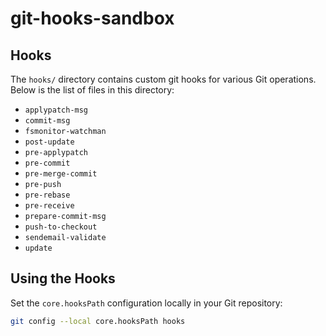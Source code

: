 # git-hooks-sandbox

## Hooks

The `hooks/` directory contains custom git hooks for various Git operations. Below is the list of files in this directory:

- `applypatch-msg`
- `commit-msg`
- `fsmonitor-watchman`
- `post-update`
- `pre-applypatch`
- `pre-commit`
- `pre-merge-commit`
- `pre-push`
- `pre-rebase`
- `pre-receive`
- `prepare-commit-msg`
- `push-to-checkout`
- `sendemail-validate`
- `update`

## Using the Hooks

Set the `core.hooksPath` configuration locally in your Git repository:

```bash
git config --local core.hooksPath hooks
```
